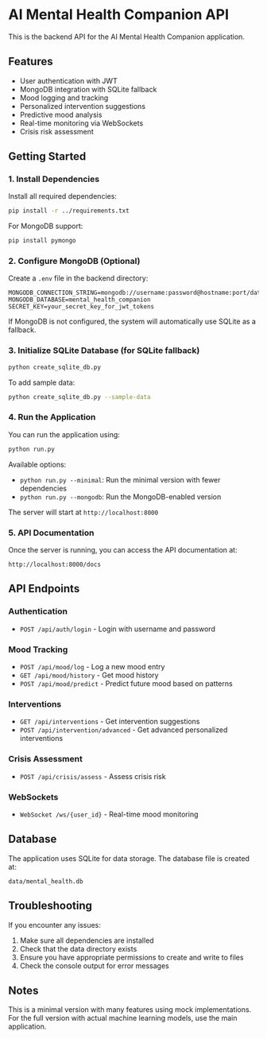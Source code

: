 # AI Mental Health Companion API

This is the backend API for the AI Mental Health Companion application.

## Features

- User authentication with JWT
- MongoDB integration with SQLite fallback
- Mood logging and tracking
- Personalized intervention suggestions
- Predictive mood analysis
- Real-time monitoring via WebSockets
- Crisis risk assessment

## Getting Started

### 1. Install Dependencies

Install all required dependencies:

```bash
pip install -r ../requirements.txt
```

For MongoDB support:
```bash
pip install pymongo
```

### 2. Configure MongoDB (Optional)

Create a `.env` file in the backend directory:

```
MONGODB_CONNECTION_STRING=mongodb://username:password@hostname:port/database
MONGODB_DATABASE=mental_health_companion
SECRET_KEY=your_secret_key_for_jwt_tokens
```

If MongoDB is not configured, the system will automatically use SQLite as a fallback.

### 3. Initialize SQLite Database (for SQLite fallback)

```bash
python create_sqlite_db.py
```

To add sample data:
```bash
python create_sqlite_db.py --sample-data
```

### 4. Run the Application

You can run the application using:

```bash
python run.py
```

Available options:
- `python run.py --minimal`: Run the minimal version with fewer dependencies
- `python run.py --mongodb`: Run the MongoDB-enabled version

The server will start at `http://localhost:8000`

### 5. API Documentation

Once the server is running, you can access the API documentation at:

```
http://localhost:8000/docs
```

## API Endpoints

### Authentication

- `POST /api/auth/login` - Login with username and password

### Mood Tracking

- `POST /api/mood/log` - Log a new mood entry
- `GET /api/mood/history` - Get mood history
- `POST /api/mood/predict` - Predict future mood based on patterns

### Interventions

- `GET /api/interventions` - Get intervention suggestions
- `POST /api/intervention/advanced` - Get advanced personalized interventions

### Crisis Assessment

- `POST /api/crisis/assess` - Assess crisis risk

### WebSockets

- `WebSocket /ws/{user_id}` - Real-time mood monitoring

## Database

The application uses SQLite for data storage. The database file is created at:

```
data/mental_health.db
```

## Troubleshooting

If you encounter any issues:

1. Make sure all dependencies are installed
2. Check that the data directory exists
3. Ensure you have appropriate permissions to create and write to files
4. Check the console output for error messages

## Notes

This is a minimal version with many features using mock implementations. For the full version with actual machine learning models, use the main application.
